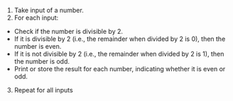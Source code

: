 1. Take input of a number.
2. For each input:
- Check if the number is divisible by 2.
- If it is divisible by 2 (i.e., the remainder when divided by 2 is 0), then the number is even.
- If it is not divisible by 2 (i.e., the remainder when divided by 2 is 1), then the number is odd.
- Print or store the result for each number, indicating whether it is even or odd.
3. Repeat for all inputs


